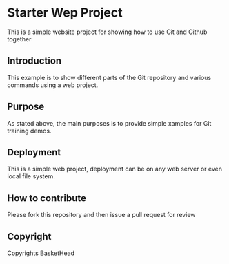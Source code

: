 # Starter Wep Project
This is a simple website project for showing how to use Git and Github together

## Introduction
This example is to show different parts of the Git repository
and various commands using a web project.

## Purpose
As stated above, the main purposes is to provide simple xamples for Git training demos.

## Deployment
This is a simple web project, deployment can be on any web server or even local file system.

## How to contribute
Please fork this repository and then issue a pull request for review

## Copyright
Copyrights BasketHead